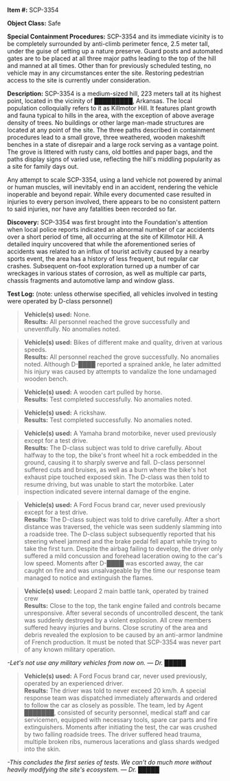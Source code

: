   
**Item #:** SCP-3354

**Object Class:** Safe

**Special Containment Procedures:** SCP-3354 and its immediate vicinity is to be completely surrounded by anti-climb perimeter fence, 2.5 meter tall, under the guise of setting up a nature preserve. Guard posts and automated gates are to be placed at all three major paths leading to the top of the hill and manned at all times. Other than for previously scheduled testing, no vehicle may in any circumstances enter the site. Restoring pedestrian access to the site is currently under consideration.

**Description:** SCP-3354 is a medium-sized hill, 223 meters tall at its highest point, located in the vicinity of █████████, Arkansas. The local population colloquially refers to it as Killmotor Hill. It features plant growth and fauna typical to hills in the area, with the exception of above average density of trees. No buildings or other large man-made structures are located at any point of the site. The three paths described in containment procedures lead to a small grove, three weathered, wooden makeshift benches in a state of disrepair and a large rock serving as a vantage point. The grove is littered with rusty cans, old bottles and paper bags, and the paths display signs of varied use, reflecting the hill's middling popularity as a site for family days out.

Any attempt to scale SCP-3354, using a land vehicle not powered by animal or human muscles, will inevitably end in an accident, rendering the vehicle inoperable and beyond repair. While every documented case resulted in injuries to every person involved, there appears to be no consistent pattern to said injuries, nor have any fatalities been recorded so far.

**Discovery:** SCP-3354 was first brought into the Foundation's attention when local police reports indicated an abnormal number of car accidents over a short period of time, all occurring at the site of Killmotor Hill. A detailed inquiry uncovered that while the aforementioned series of accidents was related to an influx of tourist activity caused by a nearby sports event, the area has a history of less frequent, but regular car crashes. Subsequent on-foot exploration turned up a number of car wreckages in various states of corrosion, as well as multiple car parts, chassis fragments and automotive lamp and window glass.

**Test Log:** (note: unless otherwise specified, all vehicles involved in testing were operated by D-class personnel)

> **Vehicle(s) used:** None.  
> **Results:** All personnel reached the grove successfully and uneventfully. No anomalies noted.

> **Vehicle(s) used:** Bikes of different make and quality, driven at various speeds.  
> **Results:** All personnel reached the grove successfully. No anomalies noted. Although D-████ reported a sprained ankle, he later admitted his injury was caused by attempts to vandalize the lone undamaged wooden bench.

> **Vehicle(s) used:** A wooden cart pulled by horse.  
> **Results:** Test completed successfully. No anomalies noted.

> **Vehicle(s) used:** A rickshaw.  
> **Results:** Test completed successfully. No anomalies noted.

> **Vehicle(s) used:** A Yamaha brand motorbike, never used previously except for a test drive.  
> **Results:** The D-class subject was told to drive carefully. About halfway to the top, the bike's front wheel hit a rock embedded in the ground, causing it to sharply swerve and fall. D-class personnel suffered cuts and bruises, as well as a burn where the bike's hot exhaust pipe touched exposed skin. The D-class was then told to resume driving, but was unable to start the motorbike. Later inspection indicated severe internal damage of the engine.

> **Vehicle(s) used:** A Ford Focus brand car, never used previously except for a test drive.  
> **Results:** The D-class subject was told to drive carefully. After a short distance was traversed, the vehicle was seen suddenly slamming into a roadside tree. The D-class subject subsequently reported that his steering wheel jammed and the brake pedal fell apart while trying to take the first turn. Despite the airbag failing to develop, the driver only suffered a mild concussion and forehead laceration owing to the car's low speed. Moments after D-████ was escorted away, the car caught on fire and was unsalvageable by the time our response team managed to notice and extinguish the flames.

> **Vehicle(s) used:** Leopard 2 main battle tank, operated by trained crew  
> **Results:** Close to the top, the tank engine failed and controls became unresponsive. After several seconds of uncontrolled descent, the tank was suddenly destroyed by a violent explosion. All crew members suffered heavy injuries and burns. Close scrutiny of the area and debris revealed the explosion to be caused by an anti-armor landmine of French production. It must be noted that SCP-3354 was never part of any known military operation.

_\-Let's not use any military vehicles from now on. — Dr. █████_

> **Vehicle(s) used:** A Ford Focus brand car, never used previously, operated by an experienced driver.  
> **Results:** The driver was told to never exceed 20 km/h. A special response team was dispatched immediately afterwards and ordered to follow the car as closely as possible. The team, led by Agent ███████, consisted of security personnel, medical staff and car servicemen, equipped with necessary tools, spare car parts and fire extinguishers. Moments after initiating the test, the car was crushed by two falling roadside trees. The driver suffered head trauma, multiple broken ribs, numerous lacerations and glass shards wedged into the skin.

_\-This concludes the first series of tests. We can't do much more without heavily modifying the site's ecosystem. — Dr. █████_